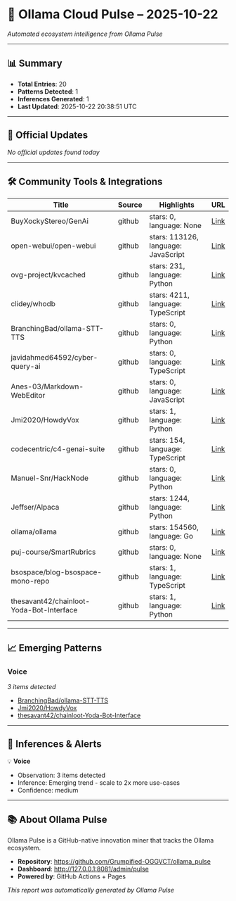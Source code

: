 # 📡 Ollama Cloud Pulse – 2025-10-22

*Automated ecosystem intelligence from Ollama Pulse*

---

## 📊 Summary

- **Total Entries**: 20
- **Patterns Detected**: 1
- **Inferences Generated**: 1
- **Last Updated**: 2025-10-22 20:38:51 UTC

---

## 🚀 Official Updates

*No official updates found today*

---

## 🛠️ Community Tools & Integrations

| Title | Source | Highlights | URL |
|-------|--------|------------|-----|
| BuyXockyStereo/GenAi | github | stars: 0, language: None | [Link](https://github.com/BuyXockyStereo/GenAi) |
| open-webui/open-webui | github | stars: 113126, language: JavaScript | [Link](https://github.com/open-webui/open-webui) |
| ovg-project/kvcached | github | stars: 231, language: Python | [Link](https://github.com/ovg-project/kvcached) |
| clidey/whodb | github | stars: 4211, language: TypeScript | [Link](https://github.com/clidey/whodb) |
| BranchingBad/ollama-STT-TTS | github | stars: 0, language: Python | [Link](https://github.com/BranchingBad/ollama-STT-TTS) |
| javidahmed64592/cyber-query-ai | github | stars: 0, language: TypeScript | [Link](https://github.com/javidahmed64592/cyber-query-ai) |
| Anes-03/Markdown-WebEditor | github | stars: 0, language: JavaScript | [Link](https://github.com/Anes-03/Markdown-WebEditor) |
| Jmi2020/HowdyVox | github | stars: 1, language: Python | [Link](https://github.com/Jmi2020/HowdyVox) |
| codecentric/c4-genai-suite | github | stars: 154, language: TypeScript | [Link](https://github.com/codecentric/c4-genai-suite) |
| Manuel-Snr/HackNode | github | stars: 0, language: Python | [Link](https://github.com/Manuel-Snr/HackNode) |
| Jeffser/Alpaca | github | stars: 1244, language: Python | [Link](https://github.com/Jeffser/Alpaca) |
| ollama/ollama | github | stars: 154560, language: Go | [Link](https://github.com/ollama/ollama) |
| puj-course/SmartRubrics | github | stars: 0, language: None | [Link](https://github.com/puj-course/SmartRubrics) |
| bsospace/blog-bsospace-mono-repo | github | stars: 1, language: TypeScript | [Link](https://github.com/bsospace/blog-bsospace-mono-repo) |
| thesavant42/chainloot-Yoda-Bot-Interface | github | stars: 1, language: Python | [Link](https://github.com/thesavant42/chainloot-Yoda-Bot-Interface) |

---

## 📈 Emerging Patterns

### Voice

*3 items detected*

- [BranchingBad/ollama-STT-TTS](https://github.com/BranchingBad/ollama-STT-TTS)
- [Jmi2020/HowdyVox](https://github.com/Jmi2020/HowdyVox)
- [thesavant42/chainloot-Yoda-Bot-Interface](https://github.com/thesavant42/chainloot-Yoda-Bot-Interface)


---

## 🔔 Inferences & Alerts

💡 **Voice**

- Observation: 3 items detected
- Inference: Emerging trend - scale to 2x more use-cases
- Confidence: medium


---

## 📚 About Ollama Pulse

Ollama Pulse is a GitHub-native innovation miner that tracks the Ollama ecosystem.

- **Repository**: https://github.com/Grumpified-OGGVCT/ollama_pulse
- **Dashboard**: http://127.0.0.1:8081/admin/pulse
- **Powered by**: GitHub Actions + Pages

*This report was automatically generated by Ollama Pulse*
